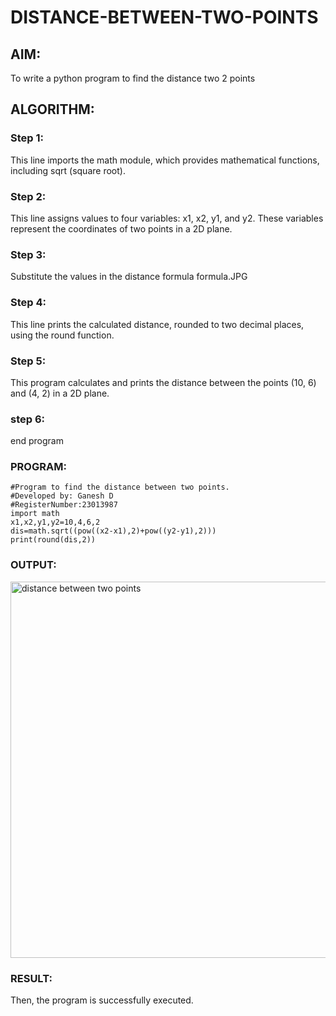 # DISTANCE-BETWEEN-TWO-POINTS

## AIM:
To write a python program to find the distance two 2 points
## ALGORITHM:
### Step 1: 
This line imports the math module, which provides mathematical functions, including sqrt (square root).
### Step 2: 
This line assigns values to four variables: x1, x2, y1, and y2. These variables represent the coordinates of two points in a 2D plane.
### Step 3: 
Substitute the values in the distance formula formula.JPG
### Step 4: 
This line prints the calculated distance, rounded to two decimal places, using the round function.
### Step 5: 
This program calculates and prints the distance between the points (10, 6) and (4, 2) in a 2D plane.
### step 6:
end program
### PROGRAM:
```
#Program to find the distance between two points.
#Developed by: Ganesh D
#RegisterNumber:23013987
import math
x1,x2,y1,y2=10,4,6,2
dis=math.sqrt((pow((x2-x1),2)+pow((y2-y1),2)))
print(round(dis,2))
```
  
### OUTPUT:
<img width="602" alt="distance between two points" src="https://github.com/Ganesh23013987/DISTANCE-BETWEEN-TWO-POINTS/assets/147473768/7964b548-b843-4278-b0b1-bbac62f9d40e">


### RESULT:
Then, the program is successfully executed.
